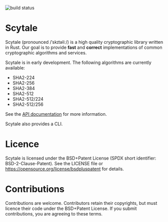 ![build status](https://github.com/MichaelPaddon/Scytale/actions/workflows/build.yml/badge.svg)

# Scytale

Scytale (pronounced /ˈskɪtəliː/) is a high quality cryptographic library
written in Rust.
Our goal is to provide **fast** and **correct** implementations of common
cryptographic algorithms and services.

Scytale is in early development.
The following algorithms are currently available:
- SHA2-224
- SHA2-256
- SHA2-384
- SHA2-512
- SHA2-512/224
- SHA2-512/256

See the [API documentation](https://docs.rs/scytale/latest/scytale/) for more
information.

Scytale also provides a CLI.

# Licence

Scytale is licensed under the BSD+Patent License
(SPDX short identifier: BSD-2-Clause-Patent).
See the LICENSE file or https://opensource.org/license/bsdpluspatent
for details.

# Contributions

Contributions are welcome. Contributors retain their copyrights, but must
licence their code under the BSD+Patent License. If you submit contributions,
you are agreeing to these terms.
